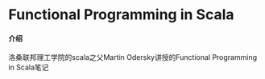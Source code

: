 # Functional Programming in Scala

#### 介绍
洛桑联邦理工学院的scala之父Martin Odersky讲授的Functional Programming in Scala笔记

